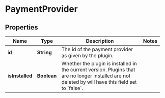 # PaymentProvider

## Properties
Name | Type | Description | Notes
------------ | ------------- | ------------- | -------------
**id** | **String** | The id of the payment provider as given by the plugin. | 
**isInstalled** | **Boolean** | Whether the plugin is installed in the current version. Plugins that are no longer installed are not deleted by will have this field set to &#x60;false&#x60;. | 
